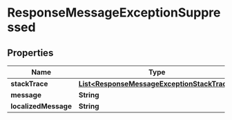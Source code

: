 # ResponseMessageExceptionSuppressed

## Properties
Name | Type | Description | Notes
------------ | ------------- | ------------- | -------------
**stackTrace** | [**List&lt;ResponseMessageExceptionStackTrace&gt;**](ResponseMessageExceptionStackTrace.md) |  |  [optional]
**message** | **String** |  |  [optional]
**localizedMessage** | **String** |  |  [optional]
